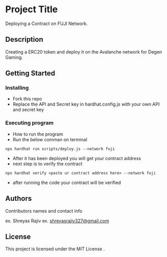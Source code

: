 # Project Title

Deploying a Contract on FUJI Network.

## Description

Creating  a ERC20 token and deploy it on the Avalanche network for Degen Gaming.

## Getting Started

### Installing

* Fork this repo
* Replace the API and Secret key in hardhat.config.js with your own API and secret key

### Executing program

* How to run the program
* Run the below comman on terminal
```
npx hardhat run scripts/deploy.js --network fuji
```
* After it has been deployed you will get your contract address
* next step is to verify the contract
 ```
 npx hardhat verify <paste ur contract address here> --network fuji
```
* after running the code your contract will be verified



## Authors

Contributors names and contact info

ex. Shreyas Rajiv 
ex. shreyasrajiv327@gmail.com


## License

This project is licensed under the MIT License .
